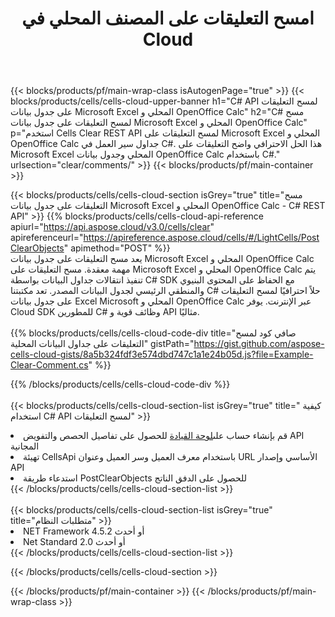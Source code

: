 ﻿---
title:  امسح التعليقات على المصنف المحلي في Cloud
description:  Cloud APIs & SDKs لمسح التعليقات على Microsoft Excel & OpenOffice Calc. تعليقات واضحة على جداول البيانات المحلية بواسطة Cells Cloud API. SDK يدعم أنواع لغات التطوير. وهي تشمل Android و C# و Go و Java و NodeJS و Perl و PHP و Python و Ruby و swift.
url: /ar/net/clear/comments/
---
{{< blocks/products/pf/main-wrap-class isAutogenPage="true" >}}
{{< blocks/products/cells/cells-cloud-upper-banner h1="C# API لمسح التعليقات على جدول بيانات Microsoft Excel المحلي و OpenOffice Calc" h2="C# مسح لمسح التعليقات على جدول بيانات Microsoft Excel المحلي و OpenOffice Calc" p="استخدم Cells Clear REST API لمسح التعليقات على Microsoft Excel المحلي و OpenOffice Calc جداول سير العمل في C#. هذا الحل الاحترافي واضح التعليقات على Microsoft Excel المحلي وجدول بيانات OpenOffice Calc باستخدام C#." urlsection="clear/comments/" >}}
{{< blocks/products/pf/main-container >}}

{{< blocks/products/cells/cells-cloud-section isGrey="true" title="مسح التعليقات على جدول بيانات Microsoft Excel المحلي و OpenOffice Calc - C# REST API" >}}
{{% blocks/products/cells/cells-cloud-api-reference apiurl="https://api.aspose.cloud/v3.0/cells/clear" apireferenceurl="https://apireference.aspose.cloud/cells/#/LightCells/PostClearObjects" apimethod="POST" %}}
<br/>
يعد مسح التعليقات على جدول بيانات Microsoft Excel المحلي و OpenOffice Calc مهمة معقدة. مسح التعليقات على Microsoft Excel المحلي و OpenOffice Calc يتم تنفيذ انتقالات جداول البيانات بواسطة C# SDK مع الحفاظ على المحتوى البنيوي والمنطقي الرئيسي لجدول البيانات المصدر. تعد مكتبتنا C# حلاً احترافيًا لمسح التعليقات على جدول بيانات Excel Microsoft المحلي و OpenOffice Calc عبر الإنترنت. يوفر Cloud SDK للمطورين C# وظائف قوية و API مثاليًا.
<br/>
<br/>
{{% blocks/products/cells/cells-cloud-code-div title="صافي كود لمسح التعليقات على جداول البيانات المحلية" gistPath="https://gist.github.com/aspose-cells-cloud-gists/8a5b324fdf3e574dbd747c1a1e24b05d.js?file=Example-Clear-Comment.cs" %}}
  
{{% /blocks/products/cells/cells-cloud-code-div %}}
<br/>
<br/>
{{< blocks/products/cells/cells-cloud-section-list isGrey="true" title=" كيفية استخدام C# API لمسح التعليقات" >}}
<li> قم بإنشاء حساب على<a href="https://dashboard.aspose.cloud/">لوحة القيادة</a> للحصول على تفاصيل الحصص والتفويض API المجانية</li>
<li>تهيئة CellsApi باستخدام معرف العميل وسر العميل وعنوان URL الأساسي وإصدار API</li>
<li>استدعاء طريقة PostClearObjects للحصول على الدفق الناتج</li>
{{< /blocks/products/cells/cells-cloud-section-list >}}
<br/>
<br/>
{{< blocks/products/cells/cells-cloud-section-list isGrey="true" title="متطلبات النظام" >}}
<li>NET Framework 4.5.2 أو أحدث</li>
<li>Net Standard 2.0 أو أحدث</li>
{{< /blocks/products/cells/cells-cloud-section-list >}}

{{< /blocks/products/cells/cells-cloud-section >}}

{{< /blocks/products/pf/main-container >}}
{{< /blocks/products/pf/main-wrap-class >}}
